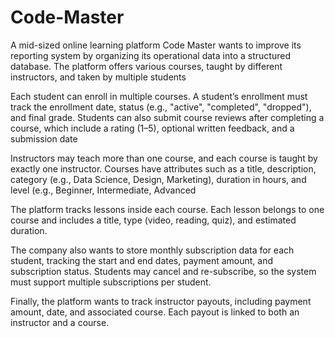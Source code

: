 # Code-Master
A mid-sized online learning platform Code Master wants to improve its reporting system by organizing its operational data into a structured database. 
The platform offers various courses, taught by different instructors, and taken by multiple students

Each student can enroll in multiple courses. A student’s enrollment must track the enrollment date, status (e.g., "active", "completed", "dropped"), and final grade. 
Students can also submit course reviews after completing a course, which include a rating (1–5), optional written feedback, and a submission date

Instructors may teach more than one course, and each course is taught by exactly one instructor. 
Courses have attributes such as a title, description, category (e.g., Data Science, Design, Marketing), duration in hours, and level (e.g., Beginner, Intermediate, Advanced

The platform tracks lessons inside each course. Each lesson belongs to one course and includes a title, type (video, reading, quiz), and estimated duration.

The company also wants to store monthly subscription data for each student, tracking the start and end dates, payment amount, and subscription status. 
Students may cancel and re-subscribe, so the system must support multiple subscriptions per student.

Finally, the platform wants to track instructor payouts, including payment amount, date, and associated course. Each payout is linked to both an instructor and a course.
